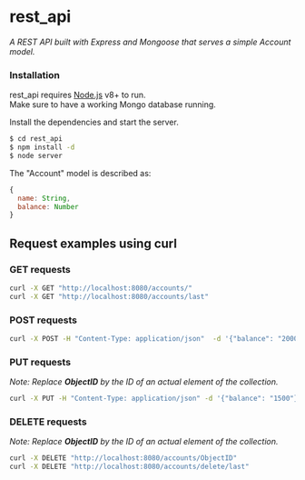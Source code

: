 # rest_api
_A REST API built with Express and Mongoose that serves a simple Account model._

### Installation
rest_api requires [Node.js](https://nodejs.org/) v8+ to run.<br />
Make sure to have a working Mongo database running.

Install the dependencies and start the server.

```sh
$ cd rest_api
$ npm install -d
$ node server
```

The "Account" model is described as:
```javascript
{
  name: String,
  balance: Number
}
```

## Request examples using curl

### GET requests
```sh
curl -X GET "http://localhost:8080/accounts/" 
curl -X GET "http://localhost:8080/accounts/last" 
```

### POST requests
```sh
curl -X POST -H "Content-Type: application/json"  -d '{"balance": "2000", "name": "savings"}' "http://localhost:8080/accounts"
```

### PUT requests
_Note: Replace __ObjectID__ by the ID of an actual element of the collection._
```sh
curl -X PUT -H "Content-Type: application/json" -d '{"balance": "1500"}' "http://localhost:8080/accounts/ObjectID"
```


### DELETE requests
_Note: Replace __ObjectID__ by the ID of an actual element of the collection._
```sh
curl -X DELETE "http://localhost:8080/accounts/ObjectID"
curl -X DELETE "http://localhost:8080/accounts/delete/last"
```




